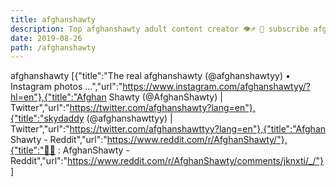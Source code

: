 ```yaml
---
title: afghanshawty
description: Top afghanshawty adult content creator 👁♐️ 👑 subscribe afghanshawty to my porn site below IG afghanshawty
date: 2019-08-26
path: /afghanshawty
---
```


afghanshawty
[{"title":"The real afghanshawty (@afghanshawtyy) • Instagram photos ...","url":"https://www.instagram.com/afghanshawtyy/?hl=en"},{"title":"Afghan Shawty (@AfghanShawty) | Twitter","url":"https://twitter.com/afghanshawty?lang=en"},{"title":"skydaddy (@afghanshawttyy) | Twitter","url":"https://twitter.com/afghanshawttyy?lang=en"},{"title":"Afghan Shawty - Reddit","url":"https://www.reddit.com/r/AfghanShawty/"},{"title":"🤔🤔 : AfghanShawty - Reddit","url":"https://www.reddit.com/r/AfghanShawty/comments/jknxti/_/"}]

